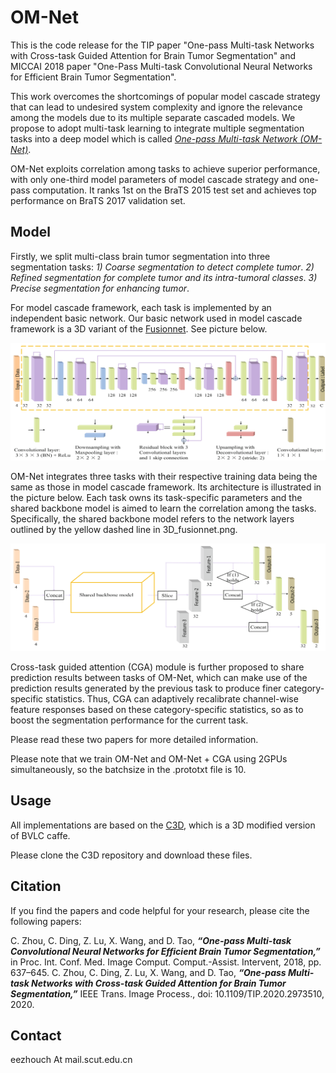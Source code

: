 # OM-Net

This is the code release for the TIP paper "One-pass Multi-task Networks with Cross-task Guided Attention for Brain Tumor Segmentation" and MICCAI 2018 paper "One-Pass Multi-task Convolutional Neural Networks for Efficient Brain Tumor Segmentation".


This work overcomes the shortcomings of popular model cascade strategy that can lead to undesired system complexity and ignore the relevance among the models due to its multiple separate cascaded models. We propose to adopt multi-task learning to integrate multiple segmentation tasks into a deep model which is called [*One-pass Multi-task Network (OM-Net)*](https://doi.org/10.1007/978-3-030-00931-1_73).

OM-Net exploits correlation among tasks to achieve superior performance, with only one-third model parameters of model cascade strategy and one-pass computation. It ranks 1st on the BraTS 2015 test set and achieves top performance on BraTS 2017 validation set.


## Model

Firstly, we split multi-class brain tumor segmentation into three segmentation tasks: *1) Coarse segmentation to detect complete tumor*. *2) Refined segmentation for complete tumor and its intra-tumoral classes*. *3) Precise segmentation for enhancing tumor*.


For model cascade framework, each task is implemented by an independent basic network. Our basic network used in model cascade framework is a 3D variant of the [Fusionnet](https://arxiv.org/abs/1612.05360). See picture below. 

![img/3D_fusionnet.png](img/3D_fusionnet.png)


OM-Net integrates three tasks with their respective training data being the same as those in model cascade framework. Its architecture is illustrated in the picture below. Each task owns its task-specific parameters and the shared backbone model is aimed to learn the correlation among the tasks. Specifically, the shared backbone model refers to the network layers outlined by the yellow dashed line in 3D_fusionnet.png.

![img/om-net-architecture.png](img/om-net-architecture.png)


Cross-task guided attention (CGA) module is further proposed to share prediction results between tasks of OM-Net, which can  make use of the prediction results generated by the previous task to produce finer category-specific statistics. Thus, CGA can adaptively recalibrate channel-wise feature responses based on these category-specific statistics, so as to boost the segmentation performance for the current task.


Please read these two papers for more detailed information.

Please note that we train OM-Net and OM-Net + CGA using 2GPUs simultaneously, so the batchsize in the .prototxt file is 10.



## Usage

All implementations are based on the [C3D](https://github.com/facebook/C3D), which is a 3D modified version of BVLC caffe.

Please clone the C3D repository and download these files.


## Citation

If you find the papers and code helpful for your research, please cite the following papers:

C. Zhou, C. Ding, Z. Lu, X. Wang, and D. Tao, ***“One-pass Multi-task Convolutional Neural Networks for Efficient Brain Tumor Segmentation,”*** in Proc. Int. Conf. Med. Image Comput. Comput.-Assist. Intervent, 2018, pp. 637–645.
C. Zhou, C. Ding, Z. Lu, X. Wang, and D. Tao, ***“One-pass Multi-task Networks with Cross-task Guided Attention for Brain Tumor Segmentation,”*** IEEE Trans. Image Process., doi: 10.1109/TIP.2020.2973510, 2020.



## Contact

eezhouch At mail.scut.edu.cn







